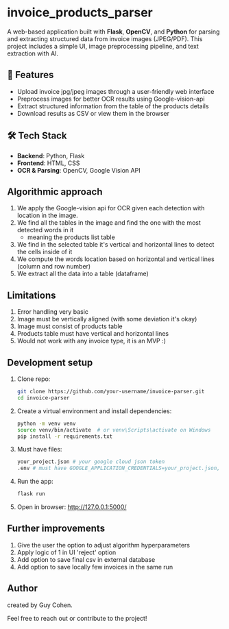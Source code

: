# invoice_products_parser

A web-based application built with **Flask**, **OpenCV**, and **Python** for parsing and extracting structured data from invoice images (JPEG/PDF). This project includes a simple UI, image preprocessing pipeline, and text extraction with AI.

## 🚀 Features

- Upload invoice jpg/jpeg images through a user-friendly web interface
- Preprocess images for better OCR results using Google-vision-api
- Extract structured information from the table of the products details
- Download results as CSV or view them in the browser

## 🛠 Tech Stack

- **Backend**: Python, Flask
- **Frontend**: HTML, CSS 
- **OCR & Parsing**: OpenCV, Google Vision API

## Algorithmic approach
1. We apply the Google-vision api for OCR given each detection with location in the image.
2. We find all the tables in the image and find the one with the most detected words in it
   - meaning the products list table
3. We find in the selected table it's vertical and horizontal lines to detect the cells inside of it
4. We compute the words location based on horizontal and vertical lines (column and row number)
5. We extract all the data into a table (dataframe)
 
## Limitations
1. Error handling very basic
2. Image must be vertically aligned (with some deviation it's okay)
3. Image must consist of products table
4. Products table must have vertical and horizontal lines
5. Would not work with any invoice type, it is an MVP :)

## Development setup

1. Clone repo:
    ```bash
    git clone https://github.com/your-username/invoice-parser.git
    cd invoice-parser
    ```

2. Create a virtual environment and install dependencies:
    ```bash
    python -m venv venv
    source venv/bin/activate  # or venv\Scripts\activate on Windows
    pip install -r requirements.txt
    ```
3. Must have files:
    ```bash
   your_project.json # your google cloud json token
   .env # must have GOOGLE_APPLICATION_CREDENTIALS=your_project.json, and FLASK_APP=app.py

   ```
4. Run the app:
    ```bash 
    flask run
    ```

5. Open in browser: http://127.0.0.1:5000/
 
## Further improvements
1. Give the user the option to adjust algorithm hyperparameters
2. Apply logic of 1 in UI 'reject' option
3. Add option to save final csv in external database
4. Add option to save locally few invoices in the same run

## Author

created by Guy Cohen.

Feel free to reach out or contribute to the project!


